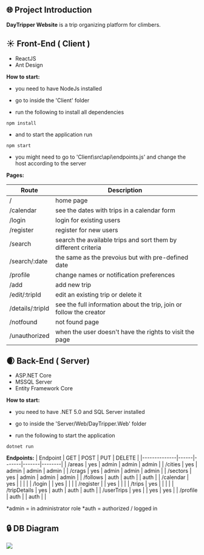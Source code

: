 ## :globe_with_meridians: Project Introduction

**DayTripper Website** is a trip organizing platform for climbers.


## :sunny: Front-End ( Client )

- ReactJS
- Ant Design
 
**How to start:**

 - you need to have NodeJs installed
 - go to inside the 'Client' folder

- run the following to install all dependencies
```
npm install
```

- and to start the application run
```
npm start
```

* you might need to go to 'Client\src\api\endpoints.js' and change the host according to
  the server


**Pages:**

| Route            | Description                                                         |
|------------------|---------------------------------------------------------------------|
| /                | home page                                                           |
| /calendar        | see the dates with trips in a calendar form                         |
| /login           | login for existing users                                            |
| /register        | register for new users                                             |
| /search          | search the available trips and sort them by different criteria        |
| /search/:date    | the same as the prevoius but with pre-defined date                  |
| /profile         | change names or notification preferences                            |
| /add             | add new trip                                                        |
| /edit/:tripId    | edit an existing trip or delete it                                  |
| /details/:tripId | see the full information about the trip, join or follow the creator |
| /notfound        | not found page                                                      |
| /unauthorized    | when the user doesn't have the rights to visit the page             |

## :waxing_crescent_moon: Back-End ( Server)

- ASP.NET Core
- MSSQL Server
- Entity Framework Core

**How to start:**

- you need to have .NET 5.0 and SQL Server installed
- go to inside the 'Server/Web/DayTripper.Web' folder

- run the following to start the application
```
dotnet run
```


**Endpoints:**
| Endpoint     | GET  | POST  | PUT   | DELETE |
|--------------|------|-------|-------|--------|
| /areas       | yes  | admin | admin | admin  |
| /cities      | yes  | admin | admin | admin  |
| /crags       | yes  | admin | admin | admin  |
| /sectors     | yes  | admin | admin | admin  |
| /follows     | auth | auth  |       | auth   |
| /calendar    | yes  |       |       |        |
| /login       |      | yes   |       |        |
| /register    |      | yes   |       |        |
| /trips       | yes  |       | 	  | 	   |
| /tripDetails | yes  | auth  | auth  | auth   |
| /userTrips   | yes  |       | yes   | yes    |
| /profile     | auth | 	  | auth  |        |

*admin = in administrator role
*auth = authorized / logged in

## :lock: DB Diagram
![](https://res.cloudinary.com/boulderbox/image/upload/v1618233369/dbdiagramfinal_b9yowa.jpg)
